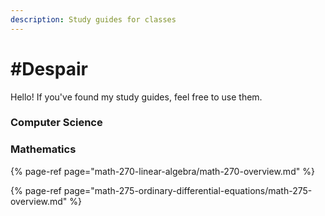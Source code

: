 ```yaml
---
description: Study guides for classes
---
```


# \#Despair

Hello! If you've found my study guides, feel free to use them.

### Computer Science

### Mathematics

{% page-ref page="math-270-linear-algebra/math-270-overview.md" %}

{% page-ref page="math-275-ordinary-differential-equations/math-275-overview.md" %}






